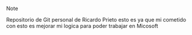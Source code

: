> [!NOTE]  
> Repositorio de Git personal de Ricardo Prieto
> esto es ya que mi cometido con esto es mejorar mi logica para poder trabajar
> en Micosoft
